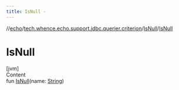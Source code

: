 ```yaml
---
title: IsNull -
---
```

//[echo](../../index.md)/[tech.whence.echo.support.jdbc.querier.criterion](../index.md)/[IsNull](index.md)/[IsNull](-is-null.md)



# IsNull  
[jvm]  
Content  
fun [IsNull](-is-null.md)(name: [String](https://kotlinlang.org/api/latest/jvm/stdlib/kotlin/-string/index.html))  



